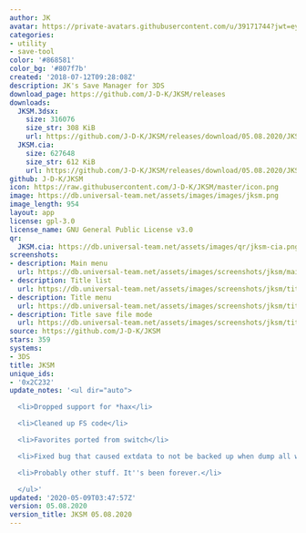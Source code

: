```yaml
---
author: JK
avatar: https://private-avatars.githubusercontent.com/u/39171744?jwt=eyJhbGciOiJIUzI1NiIsInR5cCI6IkpXVCJ9.eyJpc3MiOiJnaXRodWIuY29tIiwiYXVkIjoicmF3LmdpdGh1YnVzZXJjb250ZW50LmNvbSIsImtleSI6ImtleTEiLCJleHAiOjE3MzQ2NTY4ODAsIm5iZiI6MTczNDY1NTY4MCwicGF0aCI6Ii91LzM5MTcxNzQ0In0.eslWxBcM_7MBqiz1KPI5cArTY62dr52Ns9zFLplCKVQ&v=4
categories:
- utility
- save-tool
color: '#868581'
color_bg: '#807f7b'
created: '2018-07-12T09:28:08Z'
description: JK's Save Manager for 3DS
download_page: https://github.com/J-D-K/JKSM/releases
downloads:
  JKSM.3dsx:
    size: 316076
    size_str: 308 KiB
    url: https://github.com/J-D-K/JKSM/releases/download/05.08.2020/JKSM.3dsx
  JKSM.cia:
    size: 627648
    size_str: 612 KiB
    url: https://github.com/J-D-K/JKSM/releases/download/05.08.2020/JKSM.cia
github: J-D-K/JKSM
icon: https://raw.githubusercontent.com/J-D-K/JKSM/master/icon.png
image: https://db.universal-team.net/assets/images/images/jksm.png
image_length: 954
layout: app
license: gpl-3.0
license_name: GNU General Public License v3.0
qr:
  JKSM.cia: https://db.universal-team.net/assets/images/qr/jksm-cia.png
screenshots:
- description: Main menu
  url: https://db.universal-team.net/assets/images/screenshots/jksm/main-menu.png
- description: Title list
  url: https://db.universal-team.net/assets/images/screenshots/jksm/title-list.png
- description: Title menu
  url: https://db.universal-team.net/assets/images/screenshots/jksm/title-menu.png
- description: Title save file mode
  url: https://db.universal-team.net/assets/images/screenshots/jksm/title-save-file-mode.png
source: https://github.com/J-D-K/JKSM
stars: 359
systems:
- 3DS
title: JKSM
unique_ids:
- '0x2C232'
update_notes: '<ul dir="auto">

  <li>Dropped support for *hax</li>

  <li>Cleaned up FS code</li>

  <li>Favorites ported from switch</li>

  <li>Fixed bug that caused extdata to not be backed up when dump all was used</li>

  <li>Probably other stuff. It''s been forever.</li>

  </ul>'
updated: '2020-05-09T03:47:57Z'
version: 05.08.2020
version_title: JKSM 05.08.2020
---
```

